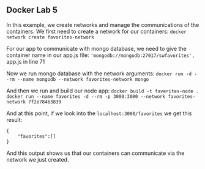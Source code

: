 ## Docker Lab 5
In this example, we create networks and manage the communications of the containers. We first need to create a network for our containers:
`docker network create favorites-network`

For our app to communicate with mongo database, we need to give the container name in our app.js file:
`'mongodb://mongodb:27017/swfavorites',` app.js in line 71 

Now we run mongo database with the network arguments:
`docker run -d --rm --name mongodb --network favorites-network mongo`

And then we run and build our node app:
`docker build -t faverites-node .`
`docker run --name favorites -d --rm -p 3000:3000 --network favorites-network 7f2e784b3839`

And at this point, if we look into the `localhost:3000/favorites` we get this result:

    {
        "favorites":[]
    }

And this output shows us that our containers can communicate via the network we just created. 